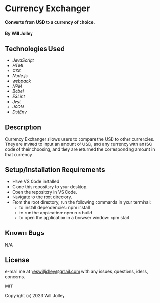 # Currency Exchanger

#### Converts from USD to a currency of choice. 

#### By Will Jolley

## Technologies Used

* _JavaScript_
* _HTML_
* _CSS_
* _Node.js_
* _webpack_
* _NPM_
* _Babel_
* _ESLint_
* _Jest_ 
* _JSON_
* _DotEnv_

## Description

Currency Exchanger allows users to compare the USD to other currencies. They are invited to input an amount of USD, and any currency with an ISO code of their choosing, and they are returned the corresponding amount in that currency. 

## Setup/Installation Requirements

* Have VS Code installed
* Clone this repository to your desktop.
* Open the repository in VS Code.
* Navigate to the root directory.
* From the root directory, run the following commands in your terminal: 
  * to install dependencies: npm install
  * to run the application: npm run build
  * to open the application in a browser window: npm start

## Known Bugs

N/A

## License

e-mail me at yeswilljolley@gmail.com with any issues, questions, ideas, concerns.

MIT

Copyright (c) 2023 Will Jolley